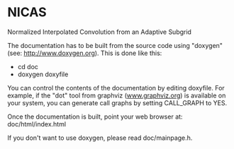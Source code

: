 # NICAS
Normalized Interpolated Convolution from an Adaptive Subgrid

The documentation has to be built from the source code using "doxygen"
(see: http://www.doxygen.org). This is done like this:
 - cd doc
 - doxygen doxyfile

You can control the contents of the documentation by editing doxyfile.
For example, if the "dot" tool from graphviz (www.graphviz.org) is
available on your system, you can generate call graphs by setting
CALL_GRAPH to YES.

Once the documentation is built, point your web browser at:
doc/html/index.html

If you don't want to use doxygen, please read doc/mainpage.h.
